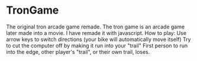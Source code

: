 # TronGame
The original tron arcade game remade. The tron game is an arcade game later made into a movie. I have remade it with javascript.
How to play:
  Use arrow keys to switch directions (your bike will automatically move itself)
  Try to cut the computer off by making it run into your "trail"
  First person to run into the edge, other player's "trail", or their own trail, loses.
